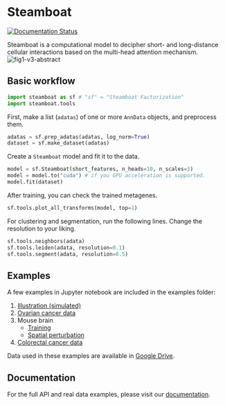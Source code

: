 # Steamboat

[![Documentation Status](https://readthedocs.org/projects/steamboat/badge/?version=latest)](https://steamboat.readthedocs.io/en/latest/?badge=latest)

Steamboat is a computational model to decipher short- and long-distance cellular interactions based on the multi-head attention mechanism. 
![fig1-v3-abstract](https://github.com/user-attachments/assets/0fc4cbe1-b43c-48dc-9397-81881d2ecda7)

## Basic workflow
```python
import steamboat as sf # "sf" = "Steamboat Factorization"
import steamboat.tools
```

First, make a list (`adatas`) of one or more `AnnData` objects, and preprocess them.
```python
adatas = sf.prep_adatas(adatas, log_norm=True)
dataset = sf.make_dataset(adatas)
```

Create a `Steamboat` model and fit it to the data.
```python
model = sf.Steamboat(short_features, n_heads=10, n_scales=3)
model = model.to("cuda") # if you GPU acceleration is supported.
model.fit(dataset)
```

After training, you can check the trained metagenes.
```python
sf.tools.plot_all_transforms(model, top=1)
```

For clustering and segmentation, run the following lines. Change the resolution to your liking.
```python
sf.tools.neighbors(adata)
sf.tools.leiden(adata, resolution=0.1)
sf.tools.segment(adata, resolution=0.5)
```

## Examples
A few examples in Jupyter notebook are included in the examples folder: 
1. [Illustration (simulated)](https://github.com/ma-compbio/Steamboat/blob/main/examples/Ex0_tiny_simulation.ipynb)
2. [Ovarian cancer data](https://github.com/ma-compbio/Steamboat/blob/main/examples/Ex1_hgsc.ipynb)
3. Mouse brain
   - [Training](https://github.com/ma-compbio/Steamboat/blob/main/examples/Ex2_mouse_brain_train.ipynb)
   - [Spatial perturbation](https://github.com/ma-compbio/Steamboat/blob/main/examples/Ex2_mouse_brain_spatial_perturbation.ipynb)
4. [Colorectal cancer data](https://github.com/ma-compbio/Steamboat/blob/main/examples/Ex3_crc.ipynb)

Data used in these examples are available in [Google Drive](https://drive.google.com/drive/folders/1PbLOhYRXp1TKVfPNPWiO4-F3ucsc4u8T?usp=sharing).

## Documentation
For the full API and real data examples, please visit our [documentation](https://steamboat.readthedocs.io/en/latest/).
